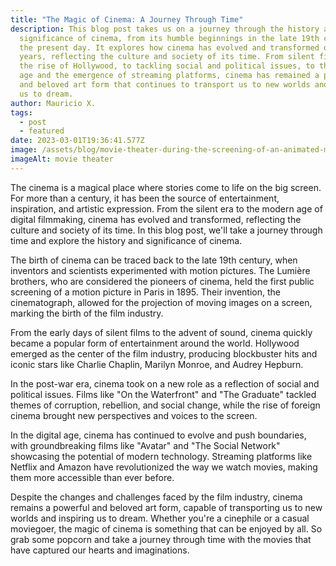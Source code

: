 ```yaml
---
title: "The Magic of Cinema: A Journey Through Time"
description: This blog post takes us on a journey through the history and
  significance of cinema, from its humble beginnings in the late 19th century to
  the present day. It explores how cinema has evolved and transformed over the
  years, reflecting the culture and society of its time. From silent films to
  the rise of Hollywood, to tackling social and political issues, to the digital
  age and the emergence of streaming platforms, cinema has remained a powerful
  and beloved art form that continues to transport us to new worlds and inspire
  us to dream.
author: Mauricio X.
tags:
  - post
  - featured
date: 2023-03-01T19:36:41.577Z
image: /assets/blog/movie-theater-during-the-screening-of-an-animated-movie.jpg_s1024x1024wisk20cyacysthckqgdnjr_cjdmmpc9tcsx7_vhnloamkn74-8-1170x600.jpg
imageAlt: movie theater
---
```

<!--StartFragment-->

The cinema is a magical place where stories come to life on the big screen. For more than a century, it has been the source of entertainment, inspiration, and artistic expression. From the silent era to the modern age of digital filmmaking, cinema has evolved and transformed, reflecting the culture and society of its time. In this blog post, we'll take a journey through time and explore the history and significance of cinema.

The birth of cinema can be traced back to the late 19th century, when inventors and scientists experimented with motion pictures. The Lumière brothers, who are considered the pioneers of cinema, held the first public screening of a motion picture in Paris in 1895. Their invention, the cinematograph, allowed for the projection of moving images on a screen, marking the birth of the film industry.

From the early days of silent films to the advent of sound, cinema quickly became a popular form of entertainment around the world. Hollywood emerged as the center of the film industry, producing blockbuster hits and iconic stars like Charlie Chaplin, Marilyn Monroe, and Audrey Hepburn.

In the post-war era, cinema took on a new role as a reflection of social and political issues. Films like "On the Waterfront" and "The Graduate" tackled themes of corruption, rebellion, and social change, while the rise of foreign cinema brought new perspectives and voices to the screen.

In the digital age, cinema has continued to evolve and push boundaries, with groundbreaking films like "Avatar" and "The Social Network" showcasing the potential of modern technology. Streaming platforms like Netflix and Amazon have revolutionized the way we watch movies, making them more accessible than ever before.

Despite the changes and challenges faced by the film industry, cinema remains a powerful and beloved art form, capable of transporting us to new worlds and inspiring us to dream. Whether you're a cinephile or a casual moviegoer, the magic of cinema is something that can be enjoyed by all. So grab some popcorn and take a journey through time with the movies that have captured our hearts and imaginations.

<!--EndFragment-->